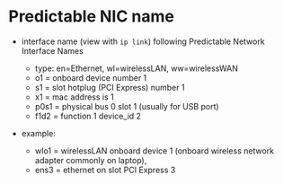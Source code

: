 # Predictable NIC name

- interface name (view with ```ip link```) following Predictable Network Interface Names
    - type: en=Ethernet, wl=wirelessLAN, ww=wirelessWAN
    - o1 = onboard device number 1
    - s1 = slot hotplug (PCI Express) number 1
    - x1 = mac address is 1
    - p0s1 = physical bus 0 slot 1 (usually for USB port)
    - f1d2 = function 1 device_id 2

- example: 
    - wlo1 = wirelessLAN onboard device 1 (onboard wireless network adapter commonly on laptop), 
    - ens3 = ethernet on slot PCI Express 3 
